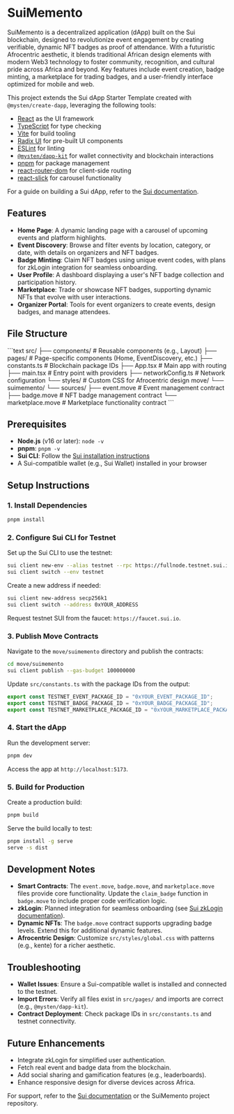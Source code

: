 # SuiMemento

SuiMemento is a decentralized application (dApp) built on the Sui blockchain, designed to revolutionize event engagement by creating verifiable, dynamic NFT badges as proof of attendance. With a futuristic Afrocentric aesthetic, it blends traditional African design elements with modern Web3 technology to foster community, recognition, and cultural pride across Africa and beyond. Key features include event creation, badge minting, a marketplace for trading badges, and a user-friendly interface optimized for mobile and web.

This project extends the Sui dApp Starter Template created with `@mysten/create-dapp`, leveraging the following tools:

- [React](https://react.dev/) as the UI framework
- [TypeScript](https://www.typescriptlang.org/) for type checking
- [Vite](https://vitejs.dev/) for build tooling
- [Radix UI](https://www.radix-ui.com/) for pre-built UI components
- [ESLint](https://eslint.org/) for linting
- [`@mysten/dapp-kit`](https://sdk.mystenlabs.com/dapp-kit) for wallet connectivity and blockchain interactions
- [pnpm](https://pnpm.io/) for package management
- [react-router-dom](https://reactrouter.com/) for client-side routing
- [react-slick](https://react-slick.neostack.com/) for carousel functionality

For a guide on building a Sui dApp, refer to the [Sui documentation](http://docs.sui.io/guides/developer/app-examples/e2e-counter#frontend).

## Features

- **Home Page**: A dynamic landing page with a carousel of upcoming events and platform highlights.
- **Event Discovery**: Browse and filter events by location, category, or date, with details on organizers and NFT badges.
- **Badge Minting**: Claim NFT badges using unique event codes, with plans for zkLogin integration for seamless onboarding.
- **User Profile**: A dashboard displaying a user's NFT badge collection and participation history.
- **Marketplace**: Trade or showcase NFT badges, supporting dynamic NFTs that evolve with user interactions.
- **Organizer Portal**: Tools for event organizers to create events, design badges, and manage attendees.

## File Structure

\`\`\`text
src/
├── components/         # Reusable components (e.g., Layout)
├── pages/             # Page-specific components (Home, EventDiscovery, etc.)
├── constants.ts       # Blockchain package IDs
├── App.tsx            # Main app with routing
├── main.tsx           # Entry point with providers
├── networkConfig.ts   # Network configuration
└── styles/            # Custom CSS for Afrocentric design
move/
└── suimemento/
    └── sources/
        ├── event.move     # Event management contract
        ├── badge.move     # NFT badge management contract
        └── marketplace.move # Marketplace functionality contract
\`\`\`

## Prerequisites

- **Node.js** (v16 or later): `node -v`
- **pnpm**: `pnpm -v`
- **Sui CLI**: Follow the [Sui installation instructions](https://docs.sui.io/build/install)
- A Sui-compatible wallet (e.g., Sui Wallet) installed in your browser

## Setup Instructions

### 1. Install Dependencies

```bash
pnpm install
```

### 2. Configure Sui CLI for Testnet

Set up the Sui CLI to use the testnet:

```bash
sui client new-env --alias testnet --rpc https://fullnode.testnet.sui.io:443
sui client switch --env testnet
```

Create a new address if needed:

```bash
sui client new-address secp256k1
sui client switch --address 0xYOUR_ADDRESS
```

Request testnet SUI from the faucet: `https://faucet.sui.io`.

### 3. Publish Move Contracts

Navigate to the `move/suimemento` directory and publish the contracts:

```bash
cd move/suimemento
sui client publish --gas-budget 100000000
```

Update `src/constants.ts` with the package IDs from the output:

```ts
export const TESTNET_EVENT_PACKAGE_ID = "0xYOUR_EVENT_PACKAGE_ID";
export const TESTNET_BADGE_PACKAGE_ID = "0xYOUR_BADGE_PACKAGE_ID";
export const TESTNET_MARKETPLACE_PACKAGE_ID = "0xYOUR_MARKETPLACE_PACKAGE_ID";
```

### 4. Start the dApp

Run the development server:

```bash
pnpm dev
```

Access the app at `http://localhost:5173`.

### 5. Build for Production

Create a production build:

```bash
pnpm build
```

Serve the build locally to test:

```bash
pnpm install -g serve
serve -s dist
```

## Development Notes

- **Smart Contracts**: The `event.move`, `badge.move`, and `marketplace.move` files provide core functionality. Update the `claim_badge` function in `badge.move` to include proper code verification logic.
- **zkLogin**: Planned integration for seamless onboarding (see [Sui zkLogin documentation](https://docs.sui.io/guides/developer/zklogin)).
- **Dynamic NFTs**: The `badge.move` contract supports upgrading badge levels. Extend this for additional dynamic features.
- **Afrocentric Design**: Customize `src/styles/global.css` with patterns (e.g., kente) for a richer aesthetic.

## Troubleshooting

- **Wallet Issues**: Ensure a Sui-compatible wallet is installed and connected to the testnet.
- **Import Errors**: Verify all files exist in `src/pages/` and imports are correct (e.g., `@mysten/dapp-kit`).
- **Contract Deployment**: Check package IDs in `src/constants.ts` and testnet connectivity.

## Future Enhancements

- Integrate zkLogin for simplified user authentication.
- Fetch real event and badge data from the blockchain.
- Add social sharing and gamification features (e.g., leaderboards).
- Enhance responsive design for diverse devices across Africa.

For support, refer to the [Sui documentation](https://docs.sui.io/) or the SuiMemento project repository.
